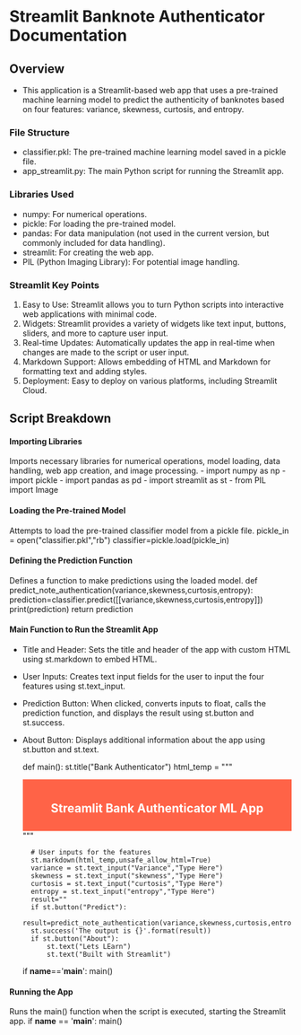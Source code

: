 # Streamlit Banknote Authenticator Documentation

## Overview
- This application is a Streamlit-based web app that uses a pre-trained machine learning model to predict the authenticity of banknotes based on four features: variance, skewness, curtosis, and entropy.

### File Structure
- classifier.pkl: The pre-trained machine learning model saved in a pickle file.
- app_streamlit.py: The main Python script for running the Streamlit app.

### Libraries Used
- numpy: For numerical operations.
- pickle: For loading the pre-trained model.
- pandas: For data manipulation (not used in the current version, but commonly included for data handling).
- streamlit: For creating the web app.
- PIL (Python Imaging Library): For potential image handling.

### Streamlit Key Points
1) Easy to Use: Streamlit allows you to turn Python scripts into interactive web applications with minimal code.
2) Widgets: Streamlit provides a variety of widgets like text input, buttons, sliders, and more to capture user input.
3) Real-time Updates: Automatically updates the app in real-time when changes are made to the script or user input.
4) Markdown Support: Allows embedding of HTML and Markdown for formatting text and adding styles.
5) Deployment: Easy to deploy on various platforms, including Streamlit Cloud.


## Script Breakdown

#### Importing Libraries
Imports necessary libraries for numerical operations, model loading, data handling, web app creation, and image processing.
    - import numpy as np
    - import pickle
    - import pandas as pd
    - import streamlit as st 
    - from PIL import Image


#### Loading the Pre-trained Model
Attempts to load the pre-trained classifier model from a pickle file.
    pickle_in = open("classifier.pkl","rb")
    classifier=pickle.load(pickle_in)
 

#### Defining the Prediction Function
Defines a function to make predictions using the loaded model.
    def predict_note_authentication(variance,skewness,curtosis,entropy):
        prediction=classifier.predict([[variance,skewness,curtosis,entropy]])
        print(prediction)
        return prediction

#### Main Function to Run the Streamlit App
- Title and Header: Sets the title and header of the app with custom HTML using st.markdown to embed HTML.
- User Inputs: Creates text input fields for the user to input the four features using st.text_input.
- Prediction Button: When clicked, converts inputs to float, calls the prediction function, and displays the result using st.button and st.success.
- About Button: Displays additional information about the app using st.button and st.text.

  
    def main():
        st.title("Bank Authenticator")
        html_temp = """
        <div style="background-color:tomato;padding:10px">
        <h2 style="color:white;text-align:center;">Streamlit Bank Authenticator ML App </h2>
        </div>
        """

        # User inputs for the features
        st.markdown(html_temp,unsafe_allow_html=True)
        variance = st.text_input("Variance","Type Here")
        skewness = st.text_input("skewness","Type Here")
        curtosis = st.text_input("curtosis","Type Here")
        entropy = st.text_input("entropy","Type Here")
        result=""
        if st.button("Predict"):
            result=predict_note_authentication(variance,skewness,curtosis,entropy)
        st.success('The output is {}'.format(result))
        if st.button("About"):
            st.text("Lets LEarn")
            st.text("Built with Streamlit")
    
    if __name__=='__main__':
        main()



#### Running the App
Runs the main() function when the script is executed, starting the Streamlit app.
    if __name__ == '__main__':
        main()

